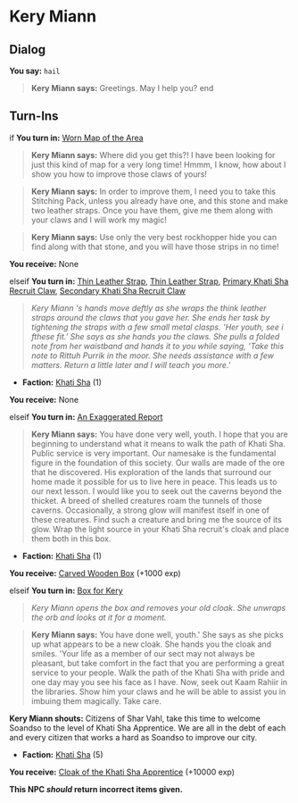 # Kery Miann

## Dialog

**You say:** `hail`



>**Kery Miann says:** Greetings. May I help you?
end

## Turn-Ins



if **You turn in:** [Worn Map of the Area](/item/5571)


>**Kery Miann says:** Where did you get this?! I have been looking for just this kind of map for a very long time! Hmmm, I know, how about I show you how to improve those claws of yours!


>**Kery Miann says:** In order to improve them, I need you to take this Stitching Pack, unless you already have one, and this stone and make two leather straps. Once you have them, give me them along with your claws and I will work my magic!


>**Kery Miann says:** Use only the very best rockhopper hide you can find along with that stone, and you will have those strips in no time!


 **You receive:** None 

elseif **You turn in:** [Thin Leather Strap](/item/5581), [Thin Leather Strap](/item/5581), [Primary Khati Sha Recruit Claw](/item/3673), [Secondary Khati Sha Recruit Claw](/item/3674)


>*Kery Miann 's hands move deftly as she wraps the think leather straps around the claws that you gave her. She ends her task by tightening the straps with a few small metal clasps. 'Her youth, see i fthese fit.' She says as she hands you the claws. She pulls a folded note from her waistband and hands it to you while saying, 'Take this note to Rittuh Purrik in the moor. She needs assistance with a few matters. Return a little later and I will teach you more.'*


* __Faction:__ [Khati Sha](/faction/1532) (1)


 **You receive:** None 

elseif **You turn in:** [An Exaggerated Report](/item/5577)


>**Kery Miann says:** You have done very well, youth. I hope that you are beginning to understand what it means to walk the path of Khati Sha. Public service is very important. Our namesake is the fundamental figure in the foundation of this society. Our walls are made of the ore that he discovered. His exploration of the lands that surround our home made it possible for us to live here in peace. This leads us to our next lesson. I would like you to seek out the caverns beyond the thicket. A breed of shelled creatures roam the tunnels of those caverns. Occasionally, a strong glow will manifest itself in one of these creatures. Find such a creature and bring me the source of its glow. Wrap the light source in your Khati Sha recruit's cloak and place them both in this box.


* __Faction:__ [Khati Sha](/faction/1532) (1)


 **You receive:**  [Carved Wooden Box](/item/17610) (+1000 exp)

elseif **You turn in:** [Box for Kery](/item/5579)


>*Kery Miann opens the box and removes your old cloak. She unwraps the orb and looks at it for a moment.*


>**Kery Miann says:** You have done well, youth.' She says as she picks up what appears to be a new cloak. She hands you the cloak and smiles. 'Your life as a member of our sect may not always be pleasant, but take comfort in the fact that you are performing a great service to your people. Walk the path of the Khati Sha with pride and one day may you see his face as I have. Now, seek out Kaam Rahiir in the libraries. Show him your claws and he will be able to assist you in imbuing them magically. Take care.


**Kery Miann shouts:** <span class="text-danger">Citizens of Shar Vahl, take this time to welcome Soandso to the level of Khati Sha Apprentice. We are all in the debt of each and every citizen that works a hard as Soandso to improve our city.</span>


* __Faction:__ [Khati Sha](/faction/1532) (5)


 **You receive:**  [Cloak of the Khati Sha Apprentice](/item/5580) (+10000 exp)

**This NPC *should* return incorrect items given.**





